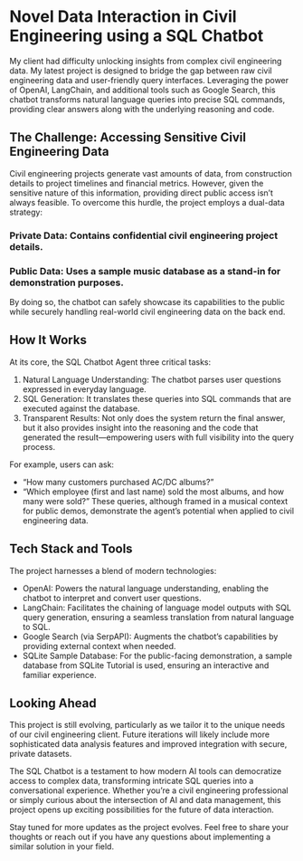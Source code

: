 # Novel Data Interaction in Civil Engineering using a SQL Chatbot
My client had difficulty unlocking insights from complex civil engineering data. My latest project is designed to bridge the gap between raw civil engineering data and user-friendly query interfaces. Leveraging the power of OpenAI, LangChain, and additional tools such as Google Search, this chatbot transforms natural language queries into precise SQL commands, providing clear answers along with the underlying reasoning and code.

## The Challenge: Accessing Sensitive Civil Engineering Data
Civil engineering projects generate vast amounts of data, from construction details to project timelines and financial metrics. However, given the sensitive nature of this information, providing direct public access isn’t always feasible. To overcome this hurdle, the project employs a dual-data strategy:

### Private Data: Contains confidential civil engineering project details.
### Public Data: Uses a sample music database as a stand-in for demonstration purposes.
By doing so, the chatbot can safely showcase its capabilities to the public while securely handling real-world civil engineering data on the back end.

## How It Works
At its core, the SQL Chatbot Agent three critical tasks:

1. Natural Language Understanding: The chatbot parses user questions expressed in everyday language.
2. SQL Generation: It translates these queries into SQL commands that are executed against the database.
3. Transparent Results: Not only does the system return the final answer, but it also provides insight into the reasoning and the code that generated the result—empowering users with full visibility into the query process.

For example, users can ask:
- “How many customers purchased AC/DC albums?”
- “Which employee (first and last name) sold the most albums, and how many were sold?”
These queries, although framed in a musical context for public demos, demonstrate the agent’s potential when applied to civil engineering data.

## Tech Stack and Tools
The project harnesses a blend of modern technologies:
- OpenAI: Powers the natural language understanding, enabling the chatbot to interpret and convert user questions.
- LangChain: Facilitates the chaining of language model outputs with SQL query generation, ensuring a seamless translation from natural language to SQL.
- Google Search (via SerpAPI): Augments the chatbot’s capabilities by providing external context when needed.
- SQLite Sample Database: For the public-facing demonstration, a sample database from SQLite Tutorial is used, ensuring an interactive and familiar experience.

## Looking Ahead
This project is still evolving, particularly as we tailor it to the unique needs of our civil engineering client. Future iterations will likely include more sophisticated data analysis features and improved integration with secure, private datasets.

The SQL Chatbot is a testament to how modern AI tools can democratize access to complex data, transforming intricate SQL queries into a conversational experience. Whether you’re a civil engineering professional or simply curious about the intersection of AI and data management, this project opens up exciting possibilities for the future of data interaction.

Stay tuned for more updates as the project evolves. Feel free to share your thoughts or reach out if you have any questions about implementing a similar solution in your field.
